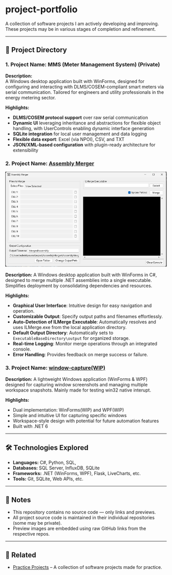 # project-portfolio
A collection of software projects I am actively developing and improving. These projects may be in various stages of completion and refinement.

---


## 📂 Project Directory

### 1. Project Name: MMS (Meter Management System) (Private)  
**Description:**  
A Windows desktop application built with WinForms, designed for configuring and interacting with DLMS/COSEM-compliant smart meters via serial communication. 
Tailored for engineers and utility professionals in the energy metering sector.

**Highlights:**  
- **DLMS/COSEM protocol support** over raw serial communication  
- **Dynamic UI** leveraging inheritance and abstractions for flexible object handling, with UserControls enabling dynamic interface generation  
- **SQLite integration** for local user management and data logging  
- **Flexible data export**: Excel (via NPOI), CSV, and TXT  
- **JSON/XML-based configuration** with plugin-ready architecture for extensibility  



### 2. Project Name: [Assembly Merger](https://github.com/emman-j/assembly-merger)  

![AssemblyMerger](https://raw.githubusercontent.com/emman-j/assembly-merger/refs/heads/main/Images/MainUI.png)

**Description:**
A Windows desktop application built with WinForms in C#, designed to merge multiple .NET assemblies into a single executable.
Simplifies deployment by consolidating dependencies and resources. 

**Highlights:**  
- **Graphical User Interface**: Intuitive design for easy navigation and operation.
- **Customizable Output**: Specify output paths and filenames effortlessly.
- **Auto-Detection of ILMerge Executable**: Automatically resolves and uses ILMerge.exe from the local application directory.
- **Default Output Directory**: Automatically sets to `ExecutableBaseDirectory\output` for organized storage.
- **Real-time Logging**: Monitor merge operations through an integrated console.
- **Error Handling**: Provides feedback on merge success or failure.  


### 3. Project Name: [window-capture(WIP)](https://github.com/emman-j/CaptureWindow) 
**Description:**
A lightweight Windows application (WinForms & WPF) designed for capturing window screenshots and managing multiple workspace snapshots. Mainly made for testing win32 native interupt.

**Highlights:**  
- Dual implementation: WinForms(WIP) and WPF(WIP)  
- Simple and intuitive UI for capturing specific windows  
- Workspace-style design with potential for future automation features  
- Built with .NET 6  


---

## 🛠️ Technologies Explored

- **Languages:** C#, Python, SQL,
- **Databases:** SQL Server, InfluxDB, SQLite
- **Frameworks:** .NET (WinForms, WPF), Flask, LiveCharts, etc.
- **Tools:** Git, SQLite, Web APIs, etc.

---

## 🔖 Notes

- This repository contains no source code — only links and previews.
- All project source code is maintained in their individual repositories (some may be private).
- Preview images are embedded using raw GitHub links from the respective repos.

---

## 📌 Related

- [Practice Projects](https://github.com/emman-j/practice-projects-collection) – A collection of software projects made for practice.
